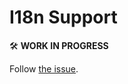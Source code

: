 # I18n Support

🛠 **WORK IN PROGRESS**

Follow [the issue](https://github.com/palkan/action_policy/issues/15).
